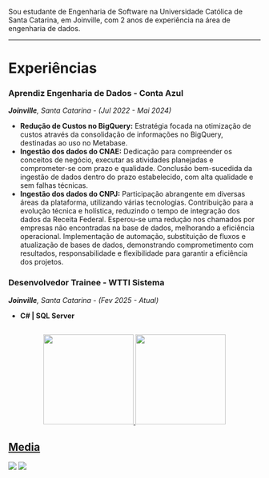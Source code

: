 Sou estudante de Engenharia de Software na Universidade Católica de Santa Catarina, em Joinville, com 2 anos de experiência na área de engenharia de dados.

----

# Experiências

### Aprendiz Engenharia de Dados - Conta Azul

***Joinville**, Santa Catarina - (Jul 2022 - Mai 2024)*

- **Redução de Custos no BigQuery:** Estratégia focada na otimização de custos através da consolidação de informações no BigQuery, destinadas ao uso no Metabase.
- **Ingestão dos dados do CNAE:** Dedicação para compreender os conceitos de negócio, executar as atividades planejadas e comprometer-se com prazo e qualidade. Conclusão bem-sucedida da ingestão de dados dentro do prazo estabelecido, com alta qualidade e sem falhas técnicas.
- **Ingestão dos dados do CNPJ:** Participação abrangente em diversas áreas da plataforma, utilizando várias tecnologias. Contribuição para a evolução técnica e holística, reduzindo o tempo de integração dos dados da Receita Federal. Esperou-se uma redução nos chamados por empresas não encontradas na base de dados, melhorando a eficiência operacional. Implementação de automação, substituição de fluxos e atualização de bases de dados, demonstrando comprometimento com resultados, responsabilidade e flexibilidade para garantir a eficiência dos projetos.

### Desenvolvedor Trainee - WTTI Sistema

***Joinville**, Santa Catarina - (Fev 2025 - Atual)*

- **C# | SQL Server**

  ##

<div align="center">
  <a href="https://github.com/Marco-Merini">
  <img height="180em" src="https://github-readme-stats.vercel.app/api?username=Marco-Merini&show_icons=true&theme=dracula&include_all_commits=true&count_private=true"/>
  <img height="180em" src="https://github-readme-stats.vercel.app/api/top-langs/?username=Marco-Merini&layout=compact&langs_count=7&theme=dracula"/>
</div>
    
  ## Media
 
<div> 
  <a href="https://www.instagram.com/marcomerinii/" target="_blank"><img src="https://img.shields.io/badge/-Instagram-%23E4405F?style=for-the-badge&logo=instagram&logoColor=white" target="_blank"></a>
  <a href="https://www.linkedin.com/in/marcomerini/" target="_blank"><img src="https://img.shields.io/badge/-LinkedIn-%230077B5?style=for-the-badge&logo=linkedin&logoColor=white" target="_blank"></a> 
</div>
